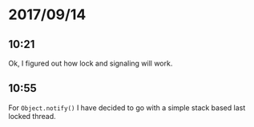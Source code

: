 # 2017/09/14

## 10:21

Ok, I figured out how lock and signaling will work.

## 10:55

For `Object.notify()` I have decided to go with a simple stack based last
locked thread.

